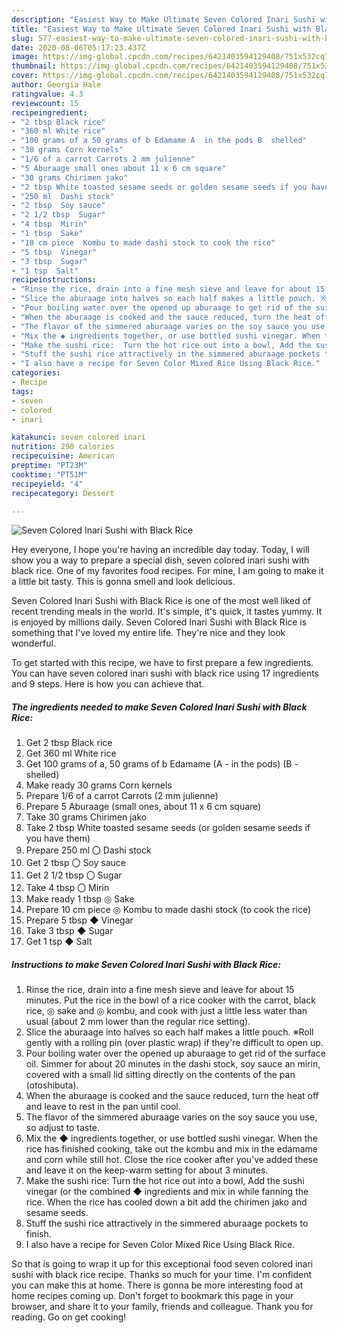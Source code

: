 ```yaml
---
description: "Easiest Way to Make Ultimate Seven Colored Inari Sushi with Black Rice"
title: "Easiest Way to Make Ultimate Seven Colored Inari Sushi with Black Rice"
slug: 577-easiest-way-to-make-ultimate-seven-colored-inari-sushi-with-black-rice
date: 2020-08-06T05:17:23.437Z
image: https://img-global.cpcdn.com/recipes/6421403594129408/751x532cq70/seven-colored-inari-sushi-with-black-rice-recipe-main-photo.jpg
thumbnail: https://img-global.cpcdn.com/recipes/6421403594129408/751x532cq70/seven-colored-inari-sushi-with-black-rice-recipe-main-photo.jpg
cover: https://img-global.cpcdn.com/recipes/6421403594129408/751x532cq70/seven-colored-inari-sushi-with-black-rice-recipe-main-photo.jpg
author: Georgia Hale
ratingvalue: 4.3
reviewcount: 15
recipeingredient:
- "2 tbsp Black rice"
- "360 ml White rice"
- "100 grams of a 50 grams of b Edamame A  in the pods B  shelled"
- "30 grams Corn kernels"
- "1/6 of a carrot Carrots 2 mm julienne"
- "5 Aburaage small ones about 11 x 6 cm square"
- "30 grams Chirimen jako"
- "2 tbsp White toasted sesame seeds or golden sesame seeds if you have them"
- "250 ml  Dashi stock"
- "2 tbsp  Soy sauce"
- "2 1/2 tbsp  Sugar"
- "4 tbsp  Mirin"
- "1 tbsp  Sake"
- "10 cm piece  Kombu to made dashi stock to cook the rice"
- "5 tbsp  Vinegar"
- "3 tbsp  Sugar"
- "1 tsp  Salt"
recipeinstructions:
- "Rinse the rice, drain into a fine mesh sieve and leave for about 15 minutes.  Put the rice in the bowl of a rice cooker with the carrot, black rice, ◎ sake and ◎ kombu, and cook with just a little less water than usual (about 2 mm lower than the regular rice setting)."
- "Slice the aburaage into halves so each half makes a little pouch. ※Roll gently with a rolling pin (over plastic wrap) if they&#39;re difficult to open up."
- "Pour boiling water over the opened up aburaage to get rid of the surface oil. Simmer for about 20 minutes in the dashi stock, soy sauce an mirin, covered with a small lid sitting directly on the contents of the pan (otoshibuta)."
- "When the aburaage is cooked and the sauce reduced, turn the heat off and leave to rest in the pan until cool."
- "The flavor of the simmered aburaage varies on the soy sauce you use, so adjust to taste."
- "Mix the ◆ ingredients together, or use bottled sushi vinegar. When the rice has finished cooking, take out the kombu and mix in the edamame and corn while still hot. Close the rice cooker after you&#39;ve added these and leave it on the keep-warm setting for about 3 minutes."
- "Make the sushi rice:  Turn the hot rice out into a bowl, Add the sushi vinegar (or the combined ◆ ingredients and mix in while fanning the rice. When the rice has cooled down a bit add the chirimen jako and sesame seeds."
- "Stuff the sushi rice attractively in the simmered aburaage pockets to finish."
- "I also have a recipe for Seven Color Mixed Rice Using Black Rice."
categories:
- Recipe
tags:
- seven
- colored
- inari

katakunci: seven colored inari 
nutrition: 290 calories
recipecuisine: American
preptime: "PT23M"
cooktime: "PT51M"
recipeyield: "4"
recipecategory: Dessert

---
```



![Seven Colored Inari Sushi with Black Rice](https://img-global.cpcdn.com/recipes/6421403594129408/751x532cq70/seven-colored-inari-sushi-with-black-rice-recipe-main-photo.jpg)

Hey everyone, I hope you're having an incredible day today. Today, I will show you a way to prepare a special dish, seven colored inari sushi with black rice. One of my favorites food recipes. For mine, I am going to make it a little bit tasty. This is gonna smell and look delicious.



Seven Colored Inari Sushi with Black Rice is one of the most well liked of recent trending meals in the world. It's simple, it's quick, it tastes yummy. It is enjoyed by millions daily. Seven Colored Inari Sushi with Black Rice is something that I've loved my entire life. They're nice and they look wonderful.


To get started with this recipe, we have to first prepare a few ingredients. You can have seven colored inari sushi with black rice using 17 ingredients and 9 steps. Here is how you can achieve that.

<!--inarticleads1-->

##### The ingredients needed to make Seven Colored Inari Sushi with Black Rice:

1. Get 2 tbsp Black rice
1. Get 360 ml White rice
1. Get 100 grams of a, 50 grams of b Edamame (A - in the pods) (B - shelled)
1. Make ready 30 grams Corn kernels
1. Prepare 1/6 of a carrot Carrots (2 mm julienne)
1. Prepare 5 Aburaage (small ones, about 11 x 6 cm square)
1. Take 30 grams Chirimen jako
1. Take 2 tbsp White toasted sesame seeds (or golden sesame seeds if you have them)
1. Prepare 250 ml 〇 Dashi stock
1. Get 2 tbsp 〇 Soy sauce
1. Get 2 1/2 tbsp 〇 Sugar
1. Take 4 tbsp 〇 Mirin
1. Make ready 1 tbsp ◎ Sake
1. Prepare 10 cm piece ◎ Kombu to made dashi stock (to cook the rice)
1. Prepare 5 tbsp ◆ Vinegar
1. Take 3 tbsp ◆ Sugar
1. Get 1 tsp ◆ Salt




<!--inarticleads2-->

##### Instructions to make Seven Colored Inari Sushi with Black Rice:

1. Rinse the rice, drain into a fine mesh sieve and leave for about 15 minutes.  Put the rice in the bowl of a rice cooker with the carrot, black rice, ◎ sake and ◎ kombu, and cook with just a little less water than usual (about 2 mm lower than the regular rice setting).
1. Slice the aburaage into halves so each half makes a little pouch. ※Roll gently with a rolling pin (over plastic wrap) if they&#39;re difficult to open up.
1. Pour boiling water over the opened up aburaage to get rid of the surface oil. Simmer for about 20 minutes in the dashi stock, soy sauce an mirin, covered with a small lid sitting directly on the contents of the pan (otoshibuta).
1. When the aburaage is cooked and the sauce reduced, turn the heat off and leave to rest in the pan until cool.
1. The flavor of the simmered aburaage varies on the soy sauce you use, so adjust to taste.
1. Mix the ◆ ingredients together, or use bottled sushi vinegar. When the rice has finished cooking, take out the kombu and mix in the edamame and corn while still hot. Close the rice cooker after you&#39;ve added these and leave it on the keep-warm setting for about 3 minutes.
1. Make the sushi rice:  Turn the hot rice out into a bowl, Add the sushi vinegar (or the combined ◆ ingredients and mix in while fanning the rice. When the rice has cooled down a bit add the chirimen jako and sesame seeds.
1. Stuff the sushi rice attractively in the simmered aburaage pockets to finish.
1. I also have a recipe for Seven Color Mixed Rice Using Black Rice.




So that is going to wrap it up for this exceptional food seven colored inari sushi with black rice recipe. Thanks so much for your time. I'm confident you can make this at home. There is gonna be more interesting food at home recipes coming up. Don't forget to bookmark this page in your browser, and share it to your family, friends and colleague. Thank you for reading. Go on get cooking!
